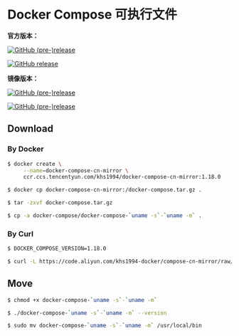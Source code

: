 # Docker Compose 可执行文件

**官方版本：**

[![GitHub (pre-)release](https://img.shields.io/github/release/docker/compose/all.svg)](https://github.com/docker/compose/releases)

[![GitHub release](https://img.shields.io/github/release/docker/compose.svg)](https://github.com/docker/compose/releases)

**镜像版本：**

[![GitHub (pre-)release](https://img.shields.io/github/release/khs1994-docker/compose-cn-mirror/all.svg)](https://github.com/khs1994-docker/compose-cn-mirror/releases)

[![GitHub (pre-)release](https://img.shields.io/github/release/khs1994-docker/compose-cn-mirror.svg)](https://github.com/khs1994-docker/compose-cn-mirror/releases)

## Download

### By Docker

```bash
$ docker create \
     --name=docker-compose-cn-mirror \
     ccr.ccs.tencentyun.com/khs1994/docker-compose-cn-mirror:1.18.0

$ docker cp docker-compose-cn-mirror:/docker-compose.tar.gz .

$ tar -zxvf docker-compose.tar.gz

$ cp -a docker-compose/docker-compose-`uname -s`-`uname -m` .
```

### By Curl

```bash
$ DOCKER_COMPOSE_VERSION=1.18.0

$ curl -L https://code.aliyun.com/khs1994-docker/compose-cn-mirror/raw/${DOCKER_COMPOSE_VERSION}/docker-compose-`uname -s`-`uname -m` > docker-compose-`uname -s`-`uname -m`
```

## Move

```bash
$ chmod +x docker-compose-`uname -s`-`uname -m`

$ ./docker-compose-`uname -s`-`uname -m` --version

$ sudo mv docker-compose-`uname -s`-`uname -m` /usr/local/bin
```
